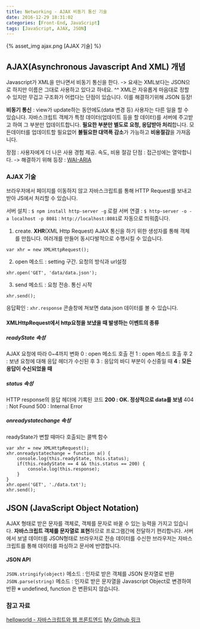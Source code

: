 ```yaml
---
title: Networking - AJAX 비동기 통신 기술
date: 2016-12-29 18:31:02
categories: [Front-End, JavaScript]
tags: [JavaScript, AJAX, JSON]
---
```


{% asset_img ajax.png [AJAX 기술] %}

## AJAX(Asynchronous Javascript And XML) 개념
Javascript가 XML을 만나면서 비동기 통신을 한다. -> 요새는 XML보다는 JSON으로 하지만 이름은 그대로 사용하고 있다고 하네요. ^^
XML은 자유롭게 마음대로 정할 수 있지만 무겁고 구조화가 어렵다는 단점이 있습니다. 이를 해결하기위해 JSON 등장!

**비동기 통신** : view가 update하는 동안에도(data 변경 등) 사용자는 다른 일을 할 수 있습니다. 자바스크립트 객체가 특정 데이터(업데이트 등을 할 데이터)를 서버에 주고받고 하여 그 부분만 업데이트합니다.
**필요한 부분만 별도로 요청, 응답받아 처리**합니다. 모든데이터를 업데이트할 필요없어 **불필요한 대역폭 감소**가 가능하고 **비용절감**을 가져옵니다.

장점 : 사용자에게 더 나은 사용 경험 제공. 속도, 비용 절감
단점 : 접근성에는 열악합니다. -> 해결하기 위해 등장 : [WAI-ARIA](https://sharryhong.github.io/2016/12/13/web-aria/)

### AJAX 기술 
브라우저에서 페이지를 이동하지 않고 자바스크립트를 통해 HTTP Request를 보내고 받아 JS에서 처리할 수 있습니다.


서버 설치 : `$ npm install http-server -g`
로컬 서버 연결 : `$ http-server -o -a localhost -p 8081` 
: `http://localhost:8081`로 자동으로 띄워줍니다. 

1) create. **XHR**(XML Http Request) 
AJAX 통신을 하기 위한 생성자를 통해 객체를 만듭니다. 여러개를 만들어 동시다발적으로 수행시킬 수 있습니다.
```
var xhr = new XMLHttpRequest();
```

2) open 메소드 : setting 구간. 요청의 방식과 url설정 
```
xhr.open('GET', 'data/data.json');
```

3) send 메소드 : 요청 전송. 통신 시작 
```
xhr.send();
```

응답확인 : `xhr.response` 콘솔창에 쳐보면 data.json 데이터를 볼 수 있습니다. 

#### XMLHttpRequest에서 http요청을 보냈을 때 발생하는 이벤트의 종류 
##### readyState 속성 
AJAX 요청에 따라 0~4까지 변화
0 : open 메소드 호출 전
1 : open 메소드 호출 후
2 : 보낸 요청에 대해 응답 헤더가 수신된 후
3 : 응답의 바디 부분이 수신중일 때 
**4 : 모든 응답이 수신되었을 때**

##### status 속성
HTTP response의 응답 헤더에 기록된 코드
**200 : OK. 정상적으로 data를 보냄**
404 : Not Found
500 : Internal Error

##### onreadystatechange 속성 
readyState가 변할 때마다 호출되는 콜백 함수

```
var xhr = new XMLHttpRequest();
xhr.onreadystatechange = function a() {
	console.log(this.readyState, this.status);
	if(this.readyState == 4 && this.status == 200) {
		console.log(this.response);
	}
}
xhr.open('GET', './data.txt');
xhr.send();
```

## JSON (JavaScript Object Notation)
AJAX 형태로 받은 문자를 객체로, 객체를 문자로 바꿀 수 있는 능력을 가지고 있습니다.
**자바스크립트 객체를 문자열로 표현**하므로 프로그램간에 전달하기 편리합니다. 
서버에서 보낼 데이터를 JSON형태로 브라우저로 전송
데이터를 수신한 브라우저는 자바스크립트를 통해 데이터를 파싱하고 문서에 반영합니다. 

#### JSON API
`JSON.stringify(object)` 메소드 : 인자로 받은 객체를 JSON 문자열로 반환
`JSON.parse(string)` 메소드 : 인자로 받은 문자열을 Javascript Object로 변경하여 반환
※ undefined, function 은 변환되지 않습니다.



### 참고 자료 
[helloworld - 자바스크립트와 웹 프론트엔드](http://tryhelloworld.co.kr/courses/%EC%9E%90%EB%B0%94%EC%8A%A4%ED%81%AC%EB%A6%BD%ED%8A%B8%EC%99%80-%EC%9B%B9-%ED%94%84%EB%A1%A0%ED%8A%B8%EC%97%94%EB%93%9C)
[My Github 링크](https://github.com/sharryhong/FDS/tree/master/day41-angulerjs)